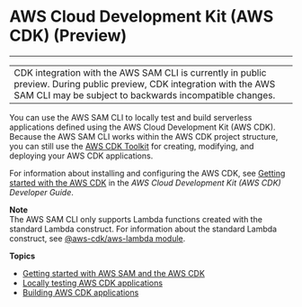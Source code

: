 # AWS Cloud Development Kit \(AWS CDK\) \(Preview\)<a name="serverless-cdk"></a>


****  

|  | 
| --- |
| CDK integration with the AWS SAM CLI is currently in public preview\. During public preview, CDK integration with the AWS SAM CLI may be subject to backwards incompatible changes\. | 

You can use the AWS SAM CLI to locally test and build serverless applications defined using the AWS Cloud Development Kit \(AWS CDK\)\. Because the AWS SAM CLI works within the AWS CDK project structure, you can still use the [AWS CDK Toolkit](https://docs.aws.amazon.com/cdk/latest/guide/cli.html) for creating, modifying, and deploying your AWS CDK applications\.

For information about installing and configuring the AWS CDK, see [Getting started with the AWS CDK](https://docs.aws.amazon.com/cdk/latest/guide/getting_started.html) in the *AWS Cloud Development Kit \(AWS CDK\) Developer Guide*\.

**Note**  
The AWS SAM CLI only supports Lambda functions created with the standard Lambda construct\. For information about the standard Lambda construct, see [@aws\-cdk/aws\-lambda module](https://docs.aws.amazon.com/cdk/api/latest/docs/aws-lambda-readme.html)\.

**Topics**
+ [Getting started with AWS SAM and the AWS CDK](serverless-cdk-getting-started.md)
+ [Locally testing AWS CDK applications](serverless-cdk-testing.md)
+ [Building AWS CDK applications](serverless-cdk-building.md)